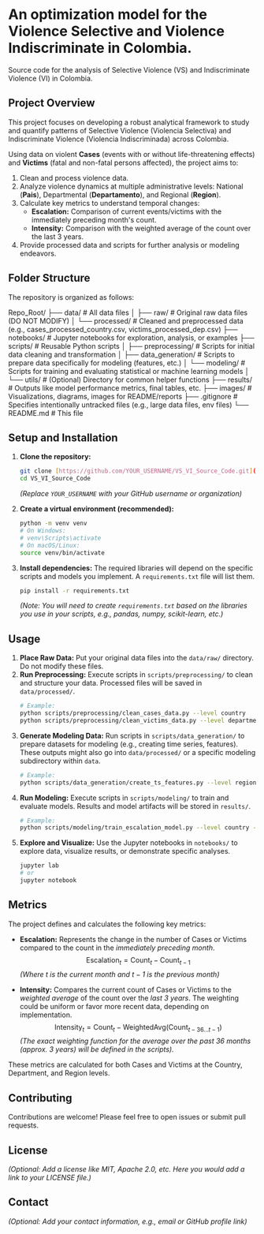 # An optimization model for the Violence Selective and Violence Indiscriminate in Colombia.

Source code for the analysis of Selective Violence (VS) and Indiscriminate Violence (VI) in Colombia.

## Project Overview

This project focuses on developing a robust analytical framework to study and quantify patterns of Selective Violence (Violencia Selectiva) and Indiscriminate Violence (Violencia Indiscriminada) across Colombia.

Using data on violent **Cases** (events with or without life-threatening effects) and **Victims** (fatal and non-fatal persons affected), the project aims to:

1.  Clean and process violence data.
2.  Analyze violence dynamics at multiple administrative levels: National (**Pais**), Departmental (**Departamento**), and Regional (**Region**).
3.  Calculate key metrics to understand temporal changes:
    * **Escalation:** Comparison of current events/victims with the immediately preceding month's count.
    * **Intensity:** Comparison with the weighted average of the count over the last 3 years.
4.  Provide processed data and scripts for further analysis or modeling endeavors.

## Folder Structure

The repository is organized as follows:


Repo_Root/
├── data/               # All data files
│   ├── raw/            # Original raw data files (DO NOT MODIFY)
│   └── processed/      # Cleaned and preprocessed data (e.g., cases_processed_country.csv, victims_processed_dep.csv)
├── notebooks/          # Jupyter notebooks for exploration, analysis, or examples
├── scripts/            # Reusable Python scripts
│   ├── preprocessing/  # Scripts for initial data cleaning and transformation
│   ├── data_generation/ # Scripts to prepare data specifically for modeling (features, etc.)
│   └── modeling/       # Scripts for training and evaluating statistical or machine learning models
│   └── utils/          # (Optional) Directory for common helper functions
├── results/            # Outputs like model performance metrics, final tables, etc.
├── images/             # Visualizations, diagrams, images for README/reports
├── .gitignore          # Specifies intentionally untracked files (e.g., large data files, env files)
└── README.md           # This file


## Setup and Installation

1.  **Clone the repository:**
    ```bash
    git clone [https://github.com/YOUR_USERNAME/VS_VI_Source_Code.git](https://github.com/YOUR_USERNAME/VS_VI_Source_Code.git)
    cd VS_VI_Source_Code
    ```
    *(Replace `YOUR_USERNAME` with your GitHub username or organization)*

2.  **Create a virtual environment (recommended):**
    ```bash
    python -m venv venv
    # On Windows:
    # venv\Scripts\activate
    # On macOS/Linux:
    source venv/bin/activate
    ```

3.  **Install dependencies:**
    The required libraries will depend on the specific scripts and models you implement. A `requirements.txt` file will list them.
    ```bash
    pip install -r requirements.txt
    ```
    *(Note: You will need to create `requirements.txt` based on the libraries you use in your scripts, e.g., pandas, numpy, scikit-learn, etc.)*

## Usage

1.  **Place Raw Data:** Put your original data files into the `data/raw/` directory. Do not modify these files.
2.  **Run Preprocessing:** Execute scripts in `scripts/preprocessing/` to clean and structure your data. Processed files will be saved in `data/processed/`.
    ```bash
    # Example:
    python scripts/preprocessing/clean_cases_data.py --level country
    python scripts/preprocessing/clean_victims_data.py --level department --id 52 # Example for Nariño
    ```
3.  **Generate Modeling Data:** Run scripts in `scripts/data_generation/` to prepare datasets for modeling (e.g., creating time series, features). These outputs might also go into `data/processed/` or a specific modeling subdirectory within `data`.
    ```bash
    # Example:
    python scripts/data_generation/create_ts_features.py --level region --name Pacifica
    ```
4.  **Run Modeling:** Execute scripts in `scripts/modeling/` to train and evaluate models. Results and model artifacts will be stored in `results/`.
    ```bash
    # Example:
    python scripts/modeling/train_escalation_model.py --level country --target cases
    ```
5.  **Explore and Visualize:** Use the Jupyter notebooks in `notebooks/` to explore data, visualize results, or demonstrate specific analyses.
    ```bash
    jupyter lab
    # or
    jupyter notebook
    ```

## Metrics

The project defines and calculates the following key metrics:

* **Escalation:** Represents the change in the number of Cases or Victims compared to the count in the *immediately preceding month*.
    $$ \text{Escalation}_t = \text{Count}_t - \text{Count}_{t-1} $$
    *(Where $t$ is the current month and $t-1$ is the previous month)*

* **Intensity:** Compares the current count of Cases or Victims to the *weighted average* of the count over the *last 3 years*. The weighting could be uniform or favor more recent data, depending on implementation.
    $$ \text{Intensity}_t = \text{Count}_t - \text{WeightedAvg}(\text{Count}_{t-36 \dots t-1}) $$
    *(The exact weighting function for the average over the past 36 months (approx. 3 years) will be defined in the scripts).*

These metrics are calculated for both Cases and Victims at the Country, Department, and Region levels.

## Contributing

Contributions are welcome! Please feel free to open issues or submit pull requests.

## License

*(Optional: Add a license like MIT, Apache 2.0, etc. Here you would add a link to your LICENSE file.)*

## Contact

*(Optional: Add your contact information, e.g., email or GitHub profile link)*
